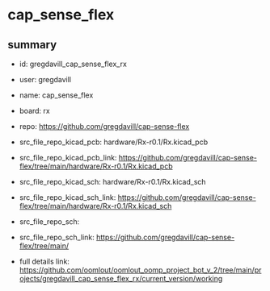 # cap_sense_flex
 
## summary 
* id: gregdavill_cap_sense_flex_rx
* user: gregdavill
* name: cap_sense_flex
* board: rx
* repo: https://github.com/gregdavill/cap-sense-flex
* src_file_repo_kicad_pcb: hardware/Rx-r0.1/Rx.kicad_pcb
* src_file_repo_kicad_pcb_link: https://github.com/gregdavill/cap-sense-flex/tree/main/hardware/Rx-r0.1/Rx.kicad_pcb
* src_file_repo_kicad_sch: hardware/Rx-r0.1/Rx.kicad_sch
* src_file_repo_kicad_sch_link: https://github.com/gregdavill/cap-sense-flex/tree/main/hardware/Rx-r0.1/Rx.kicad_sch

* src_file_repo_sch: 
* src_file_repo_sch_link: https://github.com/gregdavill/cap-sense-flex/tree/main/
* full details link: https://github.com/oomlout/oomlout_oomp_project_bot_v_2/tree/main/projects/gregdavill_cap_sense_flex_rx/current_version/working  






